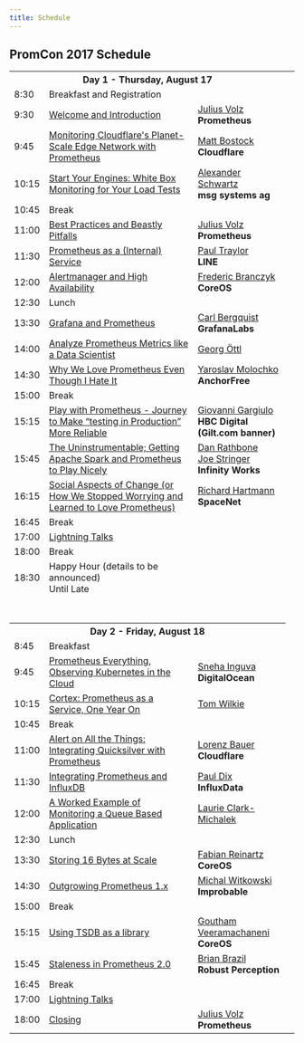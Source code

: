```yaml
---
title: Schedule
---
```


## PromCon 2017 Schedule

<table class="table schedule-table">
  <tr class="day">
    <th colspan="3">Day 1 - Thursday, August 17</th>
  </tr>
  <tr class="break">
    <td>8:30</td>
    <td>Breakfast and Registration</td>
    <td></td>
  </tr>
  <tr class="talk">
    <td>9:30</td>
    <td>
      <a href="/2017-munich/talks/welcome-and-introduction">
        Welcome and Introduction
      </a>
    </td>
    <td>
      <a href="/2017-munich/speakers/julius-volz">Julius Volz</a>
      <br>
      <b>Prometheus</b>
    </td>
  </tr>
  <tr class="talk">
    <td>9:45</td>
    <td>
      <a href="/2017-munich/talks/monitoring-cloudflares-planet-scale-edge-network-with-prometheus">
        Monitoring Cloudflare's Planet-Scale Edge Network with Prometheus
      </a>
    </td>
    <td>
      <a href="/2017-munich/speakers/matt-bostock">Matt Bostock</a>
      <br>
      <b>Cloudflare</b>
    </td>
  </tr>
  <tr class="talk">
    <td>10:15</td>
    <td>
      <a href="/2017-munich/talks/start-your-engines-white-box-monitoring-for-load-tests">
        Start Your Engines: White Box Monitoring for Your Load Tests
      </a>
    </td>
    <td>
      <a href="/2017-munich/speakers/alexander-schwartz">Alexander Schwartz</a>
      <br>
      <b>msg systems ag</b>
    </td>
  </tr>
  <tr class="break">
    <td>10:45</td>
    <td>Break</td>
    <td></td>
  </tr>
  <tr class="talk">
    <td>11:00</td>
    <td>
      <a href="/2017-munich/talks/best-practices-and-beastly-pitfalls">
        Best Practices and Beastly Pitfalls
      </a>
    </td>
    <td>
      <a href="/2017-munich/speakers/julius-volz">Julius Volz</a>
      <br>
      <b>Prometheus</b>
    </td>
  </tr>
  <tr class="talk">
    <td>11:30</td>
    <td>
      <a href="/2017-munich/talks/prometheus-as-a-internal-service">
        Prometheus as a (Internal) Service
      </a>
    </td>
    <td>
      <a href="/2017-munich/speakers/paul-traylor">Paul Traylor</a>
      <br>
      <b>LINE</b>
    </td>
  </tr>
  <tr class="talk">
    <td>12:00</td>
    <td>
      <a href="/2017-munich/talks/alertmanager-and-high-availability">
        Alertmanager and High Availability
      </a>
    </td>
    <td>
      <a href="/2017-munich/speakers/frederic-branczyk">Frederic Branczyk</a>
      <br>
      <b>CoreOS</b>
    </td>
  </tr>
  <tr class="break">
    <td>12:30</td>
    <td>Lunch</td>
    <td></td>
  </tr>
  <tr class="talk">
    <td>13:30</td>
    <td>
      <a href="/2017-munich/talks/grafana-and-prometheus">
        Grafana and Prometheus
      </a>
    </td>
    <td>
      <a href="/2017-munich/speakers/carl-bergquist">Carl Bergquist</a>
      <br>
      <b>GrafanaLabs</b>
    </td>
  </tr>
  <tr class="talk">
    <td>14:00</td>
    <td>
      <a href="/2017-munich/talks/analyze-prometheus-metrics-like-a-data-scientist">
        Analyze Prometheus Metrics like a Data Scientist
      </a>
    </td>
    <td>
      <a href="/2017-munich/speakers/georg-oettl">Georg Öttl</a>
      <br>
      <b></b>
    </td>
  </tr>
  <tr class="talk">
    <td>14:30</td>
    <td>
      <a href="/2017-munich/talks/why-we-love-prometheus-even-though-i-hate-it">
        Why We Love Prometheus Even Though I Hate It
      </a>
    </td>
    <td>
      <a href="/2017-munich/speakers/yaroslav-molochko">Yaroslav Molochko</a>
      <br>
      <b>AnchorFree</b>
    </td>
  </tr>
  <tr class="break">
    <td>15:00</td>
    <td>Break</td>
    <td></td>
  </tr>
  <tr class="talk">
    <td>15:15</td>
    <td>
      <a href="/2017-munich/talks/play-with-prometheus">
        Play with Prometheus - Journey to Make “testing in Production” More Reliable
      </a>
    </td>
    <td>
      <a href="/2017-munich/speakers/giovanni-gargiulo">Giovanni Gargiulo</a>
      <br>
      <b>HBC Digital (Gilt.com banner)</b>
    </td>
  </tr>
  <tr class="talk">
    <td>15:45</td>
    <td>
      <a href="/2017-munich/talks/the-uninstrumentable-getting-apache-spark-and-prometheus-to-play-nicely">
        The Uninstrumentable; Getting Apache Spark and Prometheus to Play Nicely
      </a>
    </td>
    <td>
      <a href="/2017-munich/speakers/dan-rathbone">Dan Rathbone</a>
      <br>
      <a href="/2017-munich/speakers/joe-stringer">Joe Stringer</a>
      <br>
      <b>Infinity Works</b>
    </td>
  </tr>
  <tr class="talk">
    <td>16:15</td>
    <td>
      <a href="/2017-munich/talks/social-aspects-of-change">
        Social Aspects of Change (or How We Stopped Worrying and Learned to Love Prometheus)
      </a>
    </td>
    <td>
      <a href="/2017-munich/speakers/richard-hartmann">Richard Hartmann</a>
      <br>
      <b>SpaceNet</b>
    </td>
  </tr>
  <tr class="break">
    <td>16:45</td>
    <td>Break</td>
    <td></td>
  </tr>
  <tr class="talk">
    <td>17:00</td>
    <td>
      <a href="/2017-munich/talks/lightning-talks-day1">
        Lightning Talks
      </a>
    </td>
    <td></td>
  </tr>
  <tr class="break">
    <td>18:00</td>
    <td>Break</td>
    <td></td>
  </tr>
  <tr class="break">
    <td>18:30</td>
    <td>
      Happy Hour (details to be announced)
      <br>
      Until Late
    </td>
    <td></td>
  </tr>
  <tr>
    <td colspan="3">
      <br><br>
    </td>
  </tr>
  <tr class="day">
    <th colspan="3">Day 2 - Friday, August 18</th>
  </tr>
  <tr class="break">
    <td>8:45</td>
    <td>Breakfast</td>
    <td></td>
  </tr>
  <tr class="talk">
    <td>9:45</td>
    <td>
      <a href="/2017-munich/talks/prometheus-everything-observing-kubernetes-in-the-cloud">
        Prometheus Everything, Observing Kubernetes in the Cloud
      </a>
    </td>
    <td>
      <a href="/2017-munich/speakers/sneha-inguva">Sneha Inguva</a>
      <br>
      <b>DigitalOcean</b>
    </td>
  </tr>
  <tr class="talk">
    <td>10:15</td>
    <td>
      <a href="/2017-munich/talks/cortex-prometheus-as-a-service-one-year-on">
        Cortex: Prometheus as a Service, One Year On
      </a>
    </td>
    <td>
      <a href="/2017-munich/speakers/tom-wilkie">Tom Wilkie</a>
      <br>
      <b></b>
    </td>
  </tr>
  <tr class="break">
    <td>10:45</td>
    <td>Break</td>
    <td></td>
  </tr>
  <tr class="talk">
    <td>11:00</td>
    <td>
      <a href="/2017-munich/talks/alert-on-all-the-things-integrating-quicksilver-with-prometheus">
        Alert on All the Things: Integrating Quicksilver with Prometheus
      </a>
    </td>
    <td>
      <a href="/2017-munich/speakers/lorenz-bauer">Lorenz Bauer</a>
      <br>
      <b>Cloudflare</b>
    </td>
  </tr>
  <tr class="talk">
    <td>11:30</td>
    <td>
      <a href="/2017-munich/talks/integrating-prometheus-and-influxdb">
        Integrating Prometheus and InfluxDB
      </a>
    </td>
    <td>
      <a href="/2017-munich/speakers/paul-dix">Paul Dix</a>
      <br>
      <b>InfluxData</b>
    </td>
  </tr>
  <tr class="talk">
    <td>12:00</td>
    <td>
      <a href="/2017-munich/talks/a-worked-example-of-monitoring-a-queue-based-application">
        A Worked Example of Monitoring a Queue Based Application
      </a>
    </td>
    <td>
      <a href="/2017-munich/speakers/laurie-clark-michalek">Laurie Clark-Michalek</a>
    </td>
  </tr>
  <tr class="break">
    <td>12:30</td>
    <td>Lunch</td>
    <td></td>
  </tr>
  <tr class="talk">
    <td>13:30</td>
    <td>
      <a href="/2017-munich/talks/storing-16-bytes-at-scale">
        Storing 16 Bytes at Scale
      </a>
    </td>
    <td>
      <a href="/2017-munich/speakers/fabian-reinartz">Fabian Reinartz</a>
      <br>
      <b>CoreOS</b>
    </td>
  </tr>
  <tr class="talk">
    <td>14:30</td>
    <td>
      <a href="/2017-munich/talks/outgrowing-prometheus-1-x">
        Outgrowing Prometheus 1.x
      </a>
    </td>
    <td>
      <a href="/2017-munich/speakers/michal-witkowski">Michal Witkowski</a>
      <br>
      <b>Improbable</b>
    </td>
  </tr>
  <tr class="break">
    <td>15:00</td>
    <td>Break</td>
    <td><td>
  </tr>
  <tr class="talk">
    <td>15:15</td>
    <td>
      <a href="/2017-munich/talks/using-tsdb-as-a-library">
        Using TSDB as a library
      </a>
    </td>
    <td>
      <a href="/2017-munich/speakers/goutham-veeramachaneni">Goutham Veeramachaneni</a>
      <br>
      <b>CoreOS</b>
    </td>
  </tr>
  <tr class="talk">
    <td>15:45</td>
    <td>
      <a href="/2017-munich/talks/staleness-in-prometheus-2-0">
        Staleness in Prometheus 2.0
      </a>
    </td>
    <td>
      <a href="/2017-munich/speakers/brian-brazil">Brian Brazil</a>
      <br>
      <b>Robust Perception</b>
    </td>
  </tr>
  <tr class="break">
    <td>16:45</td>
    <td>Break</td>
    <td></td>
  </tr>
  <tr class="talk">
    <td>17:00</td>
    <td>
      <a href="/2017-munich/talks/lightning-talks-day2">
        Lightning Talks
      </a>
    </td>
    <td></td>
  </tr>
  <tr class="talk">
    <td>18:00</td>
    <td>
      <a href="/2017-munich/talks/closing">
        Closing
      </a>
    </td>
    <td>
      <a href="/2017-munich/speakers/julius-volz">Julius Volz</a>
      <br>
      <b>Prometheus</b>
    </td>
  </tr>
</table>
